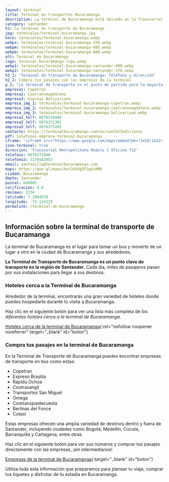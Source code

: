 ```yaml
---
layout: terminal
title: Terminal de transportes Bucaramanga
description: La terminal de Bucaramanga está ubicada en la Transversal Metropolitana. ¡Mira su teléfono y compra tus pasajes!
category: santander
h1: La terminal de transporte de Bucaramanga
jpg: terminales/terminal-bucaramanga.jpg
hero: terminales/terminal-bucaramanga.webp
webps: terminales/terminal-bucaramanga-376.webp
webpm: terminales/terminal-bucaramanga-600.webp
webpb: terminales/terminal-bucaramanga-800.webp
alt: Terminal de Bucaramanga
logo: terminal-bucaramanga-logo.webp
webp1: terminales/terminal-bucaramanga-santander-600.webp
webp2: terminales/terminal-bucaramanga-santander-376.webp
h2_1: 'Terminal de transporte de Bucaramanga: Teléfono y dirección'
h2_2: Compra tus pasajes con las empresas de la terminal
p_1: "La terminal de transporte es el punto de partida para la mayoría de los viajes en bus desde Bucaramanga."
empresa1: Copetran
empresa2: Cootransmagdalena
empresa3: Expreso Bolivariano
empresa_img_1: terminales/terminal-bucaramanga-copetran.webp
empresa_img_2: terminales/terminal-bucaramanga-cootransmagdalena.webp
empresa_img_3: terminales/terminal-bucaramanga-bolivariano.webp
empresa1_telf: 6076376800
empresa2_telf: 6076371301
empresa3_telf: 6076375495
contacto: https://terminalbucaramanga.com/es/cont%C3%A1ctenos
pdf: telefonos-empresa-terminal-bucaramanga
iframe: '<iframe src="https://www.google.com/maps/embed?pb=!1m18!1m12!1m3!1d31673.758993357038!2d-73.1429838022356!3d7.100496258388279!2m3!1f0!2f0!3f0!3m2!1i1024!2i768!4f13.1!3m3!1m2!1s0x8e683faddaa482e3%3A0x7525deaf943ac2a2!2sTerminal%20de%20Transporte%20Bucaramanga!5e0!3m2!1ses!2sco!4v1676635260955!5m2!1ses!2sco" width="100%" height="450" style="border:0;" allowfullscreen="" loading="lazy" referrerpolicy="no-referrer-when-downgrade"></iframe>'
json-terminal: true
direccion: 'Transversal Metropolitana Modulo 1 Oficina 712'
telefono: 6076371000
telefono2: 3176582053
email: ventanilla@terminalbucaramanga.com
maps: https://goo.gl/maps/heYJehGg5F3gUcHM6
ciudad: Bucaramanga
depto: Santander
postal: 680005
calificacion: 4.4
reviews: 2234
latitude: 7.1004539
longitude: -73.134229
permalink: /terminal-de-bucaramanga
---
```

## Información sobre la terminal de transporte de Bucaramanga

La terminal de Bucaramanga es el lugar para tomar un bus y moverte de un lugar a otro en la ciudad de Bucaramanga y sus alrededores.

**La Terminal de Transporte de Bucaramanga es un punto clave de transporte en la región de Santander**. Cada día, miles de pasajeros pasan por sus instalaciones para llegar a sus destinos.

### Hoteles cerca a la Terminal de Bucaramanga

Alrededor de la terminal, encontrarás una gran variedad de hoteles donde puedes hospedarte durante tu visita a Bucaramanga.

Haz clic en el siguiente botón para ver una lista más completa de *los diferentes hoteles cerca a la terminal de Bucaramanga*.

[Hoteles cerca de la terminal de Bucaramanga](https://www.google.com/maps/search/Hoteles/@7.0884524,-73.1331262,16z/data=!3m1!4b1){:rel="nofollow noopener noreferrer" target="_blank" id="boton"}

### Compra tus pasajes en la terminal de Bucaramanga

En la Terminal de Transporte de Bucaramanga puedes encontrar empresas de transporte en bus como estas:

* Copetran
* Expreso Brasilia
* Rápido Ochoa
* Cootrasangil
* Transportes San Miguel
* Omega
* Cootranspiedecuesta
* Berlinas del Fonce
* Cotaxi

Estas empresas ofrecen una amplia variedad de destinos dentro y fuera de Santander, incluyendo ciudades como Bogotá, Medellín, Cúcuta, Barranquilla y Cartagena, entre otras.

Haz clic en el siguiente botón para ver sus números y comprar tus pasajes directamente con las empresas, ¡sin intermediarios!

[Empresas de la terminal de Bucaramanga]({{page.pdf}}){:target="_blank" id="boton"}

Utiliza toda esta información que preparamos para planear tu viaje, comprar tus tiquetes y disfrutar de tu estadía en Bucaramanga.
